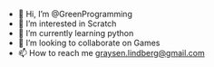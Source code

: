 - 👋 Hi, I’m @GreenProgramming
- 👀 I’m interested in Scratch
- 🌱 I’m currently learning python
- 💞️ I’m looking to collaborate on Games
- 📫 How to reach me graysen.lindberg@gmail.com

<!---
GreenProgramming/GreenProgramming is a ✨ special ✨ repository because its `README.md` (this file) appears on your GitHub profile.
You can click the Preview link to take a look at your changes.
--->
